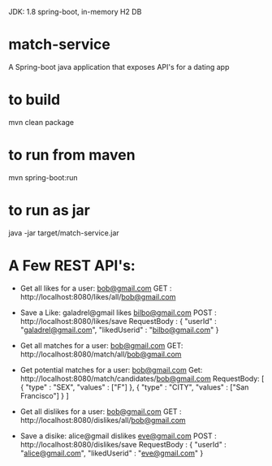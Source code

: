 JDK: 1.8
spring-boot, in-memory H2 DB 

# match-service
A Spring-boot java application that exposes API's for a dating app

# to build
mvn clean package

# to run from maven
mvn spring-boot:run

# to run as jar
java -jar target/match-service.jar

# A Few REST API's:

- Get all likes for a user: bob@gmail.com
GET : http://localhost:8080/likes/all/bob@gmail.com

- Save a Like: galadrel@gmail likes bilbo@gmail.com
POST : http://localhost:8080/likes/save 
RequestBody :
{
	"userId" : "galadrel@gmail.com",
	"likedUserid" : "bilbo@gmail.com"
}
	
- Get all matches for a user: bob@gmail.com
GET: http://localhost:8080/match/all/bob@gmail.com
	
- Get potential matches for a user: bob@gmail.com
Get: http://localhost:8080/match/candidates/bob@gmail.com
RequestBody:
[
	{
		"type" : "SEX",
		"values" : ["F"]
	},
	{
		"type" : "CITY",
		"values" : ["San Francisco"]
	}
]
	
- Get all dislikes for a user: bob@gmail.com
GET : http://localhost:8080/dislikes/all/bob@gmail.com

- Save a disike: alice@gmail dislikes eve@gmail.com
POST : http://localhost:8080/dislikes/save 
RequestBody :
{
	"userId" : "alice@gmail.com",
	"likedUserid" : "eve@gmail.com"
} 
